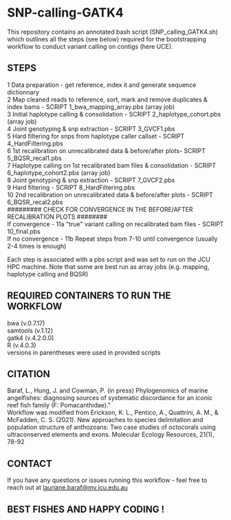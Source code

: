 # SNP-calling-GATK4

This repository contains an annotated bash script (SNP_calling_GATK4.sh) which outlines all the steps (see below) required for the bootstrapping workflow to conduct variant calling on contigs (here UCE).

## STEPS
1 Data preparation - get reference, index it and generate sequence dictionnary  
2 Map cleaned reads to reference, sort, mark and remove duplicates & index bams - SCRIPT 1_bwa_mapping_array.pbs (array job)  
3 Initial haplotype calling & consolidation - SCRIPT 2_haplotype_cohort.pbs (array job)  
4 Joint genotyping & snp extraction - SCRIPT 3_GVCF1.pbs  
5 Hard filtering for snps from haplotype caller callset - SCRIPT 4_HardFiltering.pbs  
6 1st recalibration on unrecalibrated data & before/after plots- SCRIPT 5_BQSR_recal1.pbs  
7 Haplotype calling on 1st recalibrated bam files & consolidation - SCRIPT 6_haplotype_cohort2.pbs (array job)  
8 Joint genotyping & snp extraction - SCRIPT 7_GVCF2.pbs  
9 Hard filtering - SCRIPT 8_HardFiltering.pbs  
10 2nd recalibration on unrecalibrated data & before/after plots - SCRIPT 6_BQSR_recal2.pbs  
######### CHECK FOR CONVERGENCE IN THE BEFORE/AFTER RECALIBRATION PLOTS ########  
If convergence - 11a "true" variant calling on recalibrated bam files - SCRIPT 10_final.pbs  
If no convergence - 11b Repeat steps from 7-10 until convergence (usually 2-4 times is enough)  

Each step is associated with a pbs script and was set to run on the JCU HPC machine. Note that some are best run as array jobs (e.g. mapping, haplotype calling and BQSR)

## REQUIRED CONTAINERS TO RUN THE WORKFLOW
bwa (v.0.7.17)  
samtools (v.1.12)  
gatk4 (v.4.2.0.0)  
R (v.4.0.3)  
versions in parentheses were used in provided scripts

## CITATION
Baraf, L., Hung, J. and Cowman, P. (in press) Phylogenomics of marine angelfishes: diagnosing sources of systematic discordance for an iconic reef fish family (F: Pomacanthidae)."  
Workflow was modified from Erickson, K. L., Pentico, A., Quattrini, A. M., & McFadden, C. S. (2021). New approaches to species delimitation and population structure of anthozoans: Two case studies of octocorals using ultraconserved elements and exons. Molecular Ecology Resources, 21(1), 78-92

## CONTACT
If you have any questions or issues running this workflow - feel free to reach out at lauriane.baraf@my.jcu.edu.au

## BEST FISHES AND HAPPY CODING !



